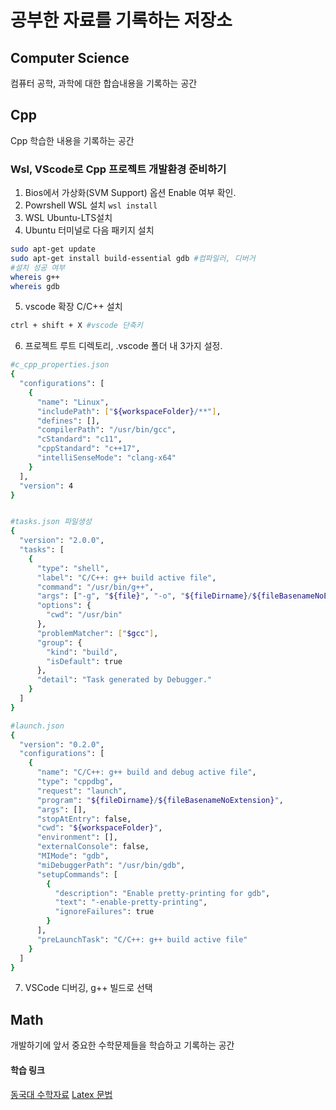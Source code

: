# 공부한 자료를 기록하는 저장소
## Computer Science
컴퓨터 공학, 과학에 대한 합습내용을 기록하는 공간

## Cpp
Cpp 학습한 내용을 기록하는 공간


### Wsl, VScode로 Cpp 프로젝트 개발환경 준비하기
1. Bios에서 가상화(SVM Support) 옵션 Enable 여부 확인.
2. Powrshell WSL 설치
 `wsl install`
3. WSL Ubuntu-LTS설치
4. Ubuntu 터미널로 다음 패키지 설치
```bash
sudo apt-get update
sudo apt-get install build-essential gdb #컴파일러, 디버거
#설치 성공 여부
whereis g++  
whereis gdb     
```
5. vscode 확장 C/C++ 설치
 ```bash
 ctrl + shift + X #vscode 단축키
 ```  
6. 프로젝트 루트 디렉토리, .vscode 폴더 내 3가지 설정.
```bash
#c_cpp_properties.json
{
  "configurations": [
    {
      "name": "Linux",
      "includePath": ["${workspaceFolder}/**"],
      "defines": [],
      "compilerPath": "/usr/bin/gcc",
      "cStandard": "c11",
      "cppStandard": "c++17",
      "intelliSenseMode": "clang-x64"
    }
  ],
  "version": 4
}


#tasks.json 파일생성
{
  "version": "2.0.0",
  "tasks": [
    {
      "type": "shell",
      "label": "C/C++: g++ build active file",
      "command": "/usr/bin/g++",
      "args": ["-g", "${file}", "-o", "${fileDirname}/${fileBasenameNoExtension}"],
      "options": {
        "cwd": "/usr/bin"
      },
      "problemMatcher": ["$gcc"],
      "group": {
        "kind": "build",
        "isDefault": true
      },
      "detail": "Task generated by Debugger."
    }
  ]
}

#launch.json
{
  "version": "0.2.0",
  "configurations": [
    {
      "name": "C/C++: g++ build and debug active file",
      "type": "cppdbg",
      "request": "launch",
      "program": "${fileDirname}/${fileBasenameNoExtension}",
      "args": [],
      "stopAtEntry": false,
      "cwd": "${workspaceFolder}",
      "environment": [],
      "externalConsole": false,
      "MIMode": "gdb",
      "miDebuggerPath": "/usr/bin/gdb",
      "setupCommands": [
        {
          "description": "Enable pretty-printing for gdb",
          "text": "-enable-pretty-printing",
          "ignoreFailures": true
        }
      ],
      "preLaunchTask": "C/C++: g++ build active file"
    }
  ]
}
```

7. VSCode 디버깅, g++ 빌드로 선택


## Math
개발하기에 앞서 중요한 수학문제들을 학습하고 기록하는 공간

#### 학습 링크
[동국대 수학자료](http://bigdata.dongguk.ac.kr/lectures/disc_math/_book/)
[Latex 문법](https://oeis.org/wiki/List_of_LaTeX_mathematical_symbols)
